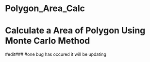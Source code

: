 # Polygon_Area_Calc

# Calculate a Area of Polygon Using Monte Carlo Method

#edit###
#one bug has occured it will be updating

